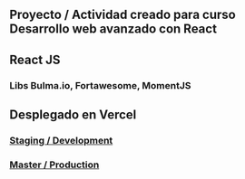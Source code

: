 ## Proyecto / Actividad creado para curso Desarrollo web avanzado con React

## React JS

### Libs Bulma.io, Fortawesome, MomentJS

## Desplegado en Vercel

### [Staging / Development](https://staging-hoteles-ucip.now.sh/)

### [Master / Production](https://hoteles-ucip.now.sh/)
